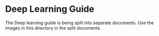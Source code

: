 # Deep Learning Guide

The Deep learning guide is being split into separate documents. Use the images
in this directory in the split documents.
